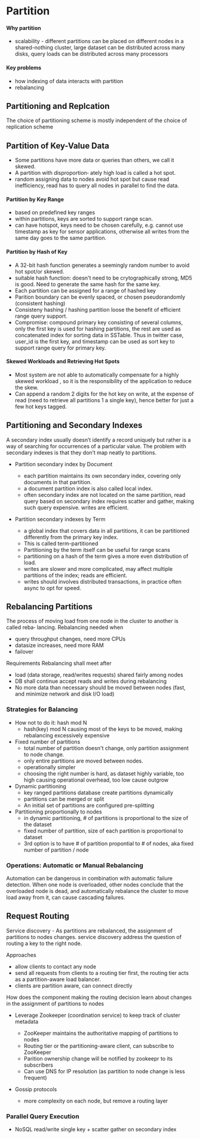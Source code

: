 # Partition

#### Why partition
- scalability - different partitions can be placed on different nodes in a shared-nothing cluster, large dataset can be distributed across many disks, query loads can be distributed across many processors

#### Key problems
- how indexing of data interacts with partition
- rebalancing

## Partitioning and Replcation 
The choice of partitioning scheme is mostly independent of the choice of replication scheme

## Partition of Key-Value Data
- Some partitions have more data or queries than others, we call it skewed.
- A partition with disproportion‐ ately high load is called a hot spot.
- random assigning data to nodes avoid hot spot but cause read inefficiency, read has to query all nodes in parallel to find the data.

#### Partition by Key Range
- based on predefined key ranges
- within partitions, keys are sorted to support range scan.
- can have hotspot, keys need to be chosen carefully, e.g. cannot use timestamp as key for sensor applications, otherwise all writes from the same day goes to the same partition.

#### Partition by Hash of Key
- A 32-bit hash function generates a seemingly random number to avoid hot spot/or skewed.
- suitable hash function: doesn't need to be crytographically strong, MD5 is good. Need to generate the same hash for the same key.
- Each partition can be assigned for a range of hashed key
- Parition boundary can be evenly spaced, or chosen pseudorandomly (consistent hashing)
- Consisteny hashing / hashing partition loose the benefit of efficient range query support.
- Compromise: compound primary key consisting of several columns, only the first key is used for hashing partitions, the rest are used as concatenated index for sorting data in SSTable. Thus in twitter case, user_id is the first key, and timestamp can be used as sort key to support range query for primary key.

#### Skewed Workloads and Retrieving Hot Spots
- Most system are not able to automatically compensate for a highly skewed workload , so it is the responsibility of the application to reduce the skew. 
- Can append a random 2 digits for the hot key on write, at the expense of read (need to retrieve all partitions 1 a single key), hence better for just a few hot keys tagged. 

## Partitioning and Secondary Indexes
A secondary index usually doesn’t identify a record uniquely but rather is a way of searching for occurrences of a particular value. The problem with secondary indexes is that they don’t map neatly to partitions.

- Partition secondary index by Document  
    - each partition maintains its own secondary index, covering only documents in that partition.
    - a document partition index is also called local index.
    - often secondary index are not located on the same partition, read query based on secondary index requires scatter and gather, making such query expensive. writes are efficient. 

- Partition secondary indexes by Term
    -  a global index that covers data in all partitions, it can be partitioned differently from the primary key index.
    - This is called term-partitioned
    - Partitioning by the term itself can be useful for range scans
    - partitioning on a hash of the term gives a more even distribution of load.
    - writes are slower and more complicated, may affect multiple
partitions of the index; reads are efficient.
    - writes should involves distributed transactions, in practice often async to opt for speed.

## Rebalancing Partitions
The process of moving load from one node in the cluster to another is called reba‐ lancing. Rebalancing needed when
- query throughput changes, need more CPUs
- datasize increases, need more RAM
- failover

Requirements Rebalancing shall meet after
- load (data storage, read/writes requests) shared fairly among nodes
- DB shall continue accept reads and writes during rebalancing
- No more data than necessary should be moved between nodes (fast, and minimize network and disk I/O load)

### Strategies for Balancing 
- How not to do it: hash mod N
    -  hash(key) mod N causing most of the keys to be moved, making rebalancing excessively expensive
- Fixed number of partitions
    - total number of partition doesn't change, only partition assignment to node change. 
    - only entire partitions are moved between nodes. 
    - operationally simpler
    - choosing the right number is hard, as dataset highly variable, too high causing operational overhead, too low cause outgrow
- Dynamic partitioning
    - key ranged partitions database create partitions dynamically
    - partitions can be merged or split
    - An initial set of partitions are configured pre-splitting
- Partitioning proportionally to nodes
    - in dynamic partitioning, # of partitions is proportional to the size of the dataset
    - fixed number of partition, size of each partition is proportional to dataset
    - 3rd option is to have # of partition propontial to # of nodes, aka fixed number of partition / node

### Operations: Automatic or Manual Rebalancing
Automation can be dangerous in combination with automatic failure detection. When one node is overloaded, other nodes conclude that the overloaded node is dead, and automatically rebalance the cluster to move load away from it, can cause cascading failures. 

## Request Routing
Service discovery - As partitions are rebalanced, the assignment of partitions to nodes changes. service discovery address the question of routing a key to the right node. 

Approaches
- allow clients to contact any node
- send all requests from clients to a routing tier first, the routing tier acts as a partition-aware load balancer.
- clients are partition aware, can connect directly

How does the component making the routing decision learn about changes in the assignment of partitions to nodes

- Leverage Zookeeper (coordination service) to keep track of cluster metadata   
    - ZooKeeper maintains the authoritative mapping of partitions to nodes
    - Routing tier or the partitioning-aware client, can subscribe to ZooKeeper
    - Parition ownership change will be notified by zookeepr to its subscribers
    - Can use DNS for IP resolution (as partition to node change is less frequent)

- Gossip protocols
    - more complexity on each node, but remove a routing layer

### Parallel Query Execution
- NoSQL read/write single key + scatter gather on secondary index